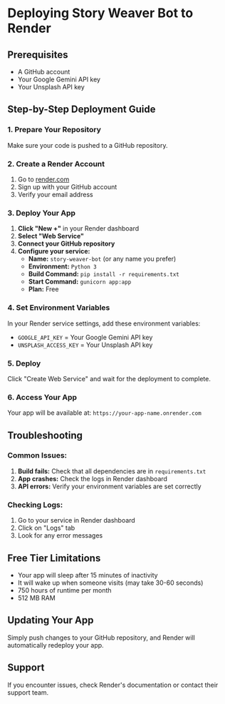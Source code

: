 # Deploying Story Weaver Bot to Render

## Prerequisites
- A GitHub account
- Your Google Gemini API key
- Your Unsplash API key

## Step-by-Step Deployment Guide

### 1. Prepare Your Repository
Make sure your code is pushed to a GitHub repository.

### 2. Create a Render Account
1. Go to [render.com](https://render.com)
2. Sign up with your GitHub account
3. Verify your email address

### 3. Deploy Your App
1. **Click "New +"** in your Render dashboard
2. **Select "Web Service"**
3. **Connect your GitHub repository**
4. **Configure your service:**
   - **Name:** `story-weaver-bot` (or any name you prefer)
   - **Environment:** `Python 3`
   - **Build Command:** `pip install -r requirements.txt`
   - **Start Command:** `gunicorn app:app`
   - **Plan:** Free

### 4. Set Environment Variables
In your Render service settings, add these environment variables:
- `GOOGLE_API_KEY` = Your Google Gemini API key
- `UNSPLASH_ACCESS_KEY` = Your Unsplash API key

### 5. Deploy
Click "Create Web Service" and wait for the deployment to complete.

### 6. Access Your App
Your app will be available at: `https://your-app-name.onrender.com`

## Troubleshooting

### Common Issues:
1. **Build fails:** Check that all dependencies are in `requirements.txt`
2. **App crashes:** Check the logs in Render dashboard
3. **API errors:** Verify your environment variables are set correctly

### Checking Logs:
1. Go to your service in Render dashboard
2. Click on "Logs" tab
3. Look for any error messages

## Free Tier Limitations
- Your app will sleep after 15 minutes of inactivity
- It will wake up when someone visits (may take 30-60 seconds)
- 750 hours of runtime per month
- 512 MB RAM

## Updating Your App
Simply push changes to your GitHub repository, and Render will automatically redeploy your app.

## Support
If you encounter issues, check Render's documentation or contact their support team. 